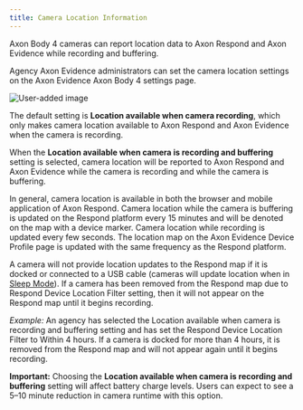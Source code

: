 ```yaml
---
title: Camera Location Information
---
```


Axon Body 4 cameras can report location data to Axon Respond and Axon Evidence while recording and buffering.

Agency Axon Evidence administrators can set the camera location settings on the Axon Evidence Axon Body 4 settings page.

![User-added image](https://axon.file.force.com/servlet/rtaImage?eid=ka0Do000000ZNPX&feoid=00Nf3000003DI8R&refid=0EMDo000001dGNs)

The default setting is **Location available when camera recording**, which only makes camera location available to Axon Respond and Axon Evidence when the camera is recording.

When the **Location available when camera is recording and buffering** setting is selected, camera location will be reported to Axon Respond and Axon Evidence while the camera is recording and while the camera is buffering.  
  
In general, camera location is available in both the browser and mobile application of Axon Respond. Camera location while the camera is buffering is updated on the Respond platform every 15 minutes and will be denoted on the map with a device marker. Camera location while recording is updated every few seconds. The location map on the Axon Evidence Device Profile page is updated with the same frequency as the Respond platform.  
  
A camera will not provide location updates to the Respond map if it is docked or connected to a USB cable (cameras will update location when in [Sleep Mode](https://my.axon.com/s/article/Axon-Body-3-Sleep-Mode)). If a camera has been removed from the Respond map due to Respond Device Location Filter setting, then it will not appear on the Respond map until it begins recording.  
  
_Example:_ An agency has selected the Location available when camera is recording and buffering setting and has set the Respond Device Location Filter to Within 4 hours. If a camera is docked for more than 4 hours, it is removed from the Respond map and will not appear again until it begins recording.

**Important:** Choosing the **Location available when camera is recording and buffering** setting will affect battery charge levels. Users can expect to see a 5–10 minute reduction in camera runtime with this option.